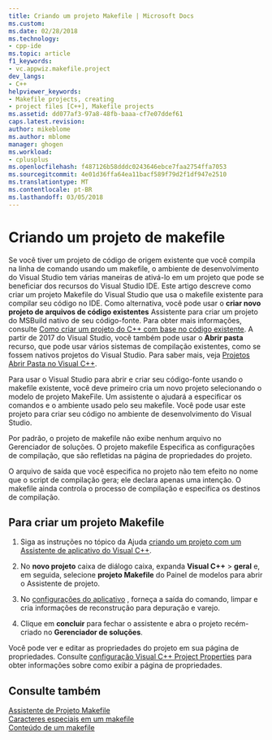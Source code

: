 ```yaml
---
title: Criando um projeto Makefile | Microsoft Docs
ms.custom: 
ms.date: 02/28/2018
ms.technology:
- cpp-ide
ms.topic: article
f1_keywords:
- vc.appwiz.makefile.project
dev_langs:
- C++
helpviewer_keywords:
- Makefile projects, creating
- project files [C++], Makefile projects
ms.assetid: dd077af3-97a8-48fb-baaa-cf7e07ddef61
caps.latest.revision: 
author: mikeblome
ms.author: mblome
manager: ghogen
ms.workload:
- cplusplus
ms.openlocfilehash: f487126b58dddc0243646ebce7faa2754ffa7053
ms.sourcegitcommit: 4e01d36ffa64ea11bacf589f79d2f1df947e2510
ms.translationtype: MT
ms.contentlocale: pt-BR
ms.lasthandoff: 03/05/2018
---
```

# <a name="creating-a-makefile-project"></a>Criando um projeto de makefile

Se você tiver um projeto de código de origem existente que você compila na linha de comando usando um makefile, o ambiente de desenvolvimento do Visual Studio tem várias maneiras de ativá-lo em um projeto que pode se beneficiar dos recursos do Visual Studio IDE. Este artigo descreve como criar um projeto Makefile do Visual Studio que usa o makefile existente para compilar seu código no IDE. Como alternativa, você pode usar o **criar novo projeto de arquivos de código existentes** Assistente para criar um projeto do MSBuild nativo de seu código-fonte. Para obter mais informações, consulte [Como criar um projeto do C++ com base no código existente](how-to-create-a-cpp-project-from-existing-code.md). A partir de 2017 do Visual Studio, você também pode usar o **Abrir pasta** recurso, que pode usar vários sistemas de compilação existentes, como se fossem nativos projetos do Visual Studio. Para saber mais, veja [Projetos Abrir Pasta no Visual C++](non-msbuild-projects.md).

Para usar o Visual Studio para abrir e criar seu código-fonte usando o makefile existente, você deve primeiro cria um novo projeto selecionando o modelo de projeto MakeFile. Um assistente o ajudará a especificar os comandos e o ambiente usado pelo seu makefile. Você pode usar este projeto para criar seu código no ambiente de desenvolvimento do Visual Studio.

Por padrão, o projeto de makefile não exibe nenhum arquivo no Gerenciador de soluções. O projeto makefile Especifica as configurações de compilação, que são refletidas na página de propriedades do projeto.

O arquivo de saída que você especifica no projeto não tem efeito no nome que o script de compilação gera; ele declara apenas uma intenção. O makefile ainda controla o processo de compilação e especifica os destinos de compilação.

## <a name="to-create-a-makefile-project"></a>Para criar um projeto Makefile

1. Siga as instruções no tópico da Ajuda [criando um projeto com um Assistente de aplicativo do Visual C++](../ide/creating-desktop-projects-by-using-application-wizards.md).

1. No **novo projeto** caixa de diálogo caixa, expanda **Visual C++** > **geral** e, em seguida, selecione **projeto Makefile** do Painel de modelos para abrir o Assistente de projeto.

1. No [configurações do aplicativo](../ide/application-settings-makefile-project-wizard.md) , forneça a saída do comando, limpar e cria informações de reconstrução para depuração e varejo.

1. Clique em **concluir** para fechar o assistente e abra o projeto recém-criado no **Gerenciador de soluções**.

Você pode ver e editar as propriedades do projeto em sua página de propriedades. Consulte [configuração Visual C++ Project Properties](../ide/working-with-project-properties.md) para obter informações sobre como exibir a página de propriedades.

## <a name="see-also"></a>Consulte também

[Assistente de Projeto Makefile](../ide/makefile-project-wizard.md)<br/>
[Caracteres especiais em um makefile](../build/special-characters-in-a-makefile.md)<br/>
[Conteúdo de um makefile](../build/contents-of-a-makefile.md)<br/>
